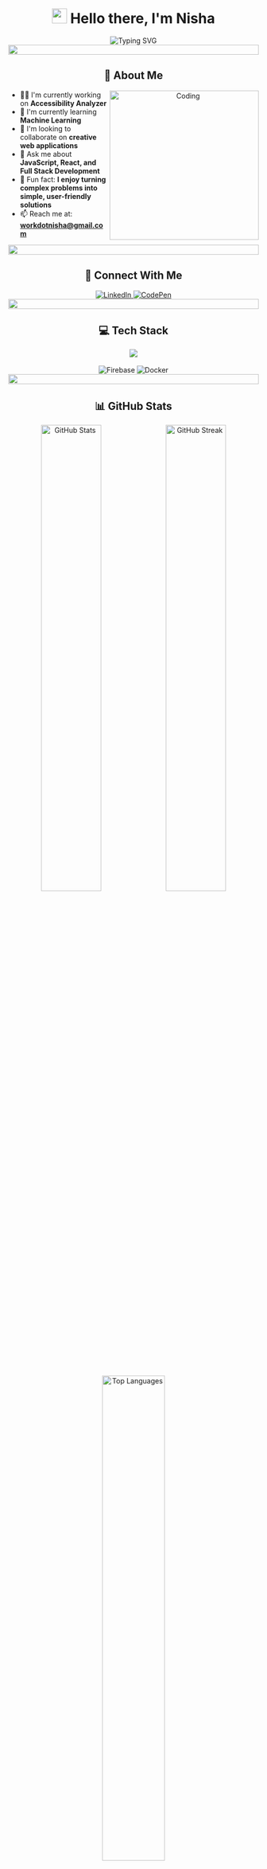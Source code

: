 # <div align="center"><img src="https://media.giphy.com/media/hvRJCLFzcasrR4ia7z/giphy.gif" width="30"> Hello there, I'm Nisha</div>

<div align="center">
  <img src="https://readme-typing-svg.herokuapp.com?font=Comfortaa&weight=600&size=28&pause=1000&color=008080&center=true&vCenter=true&random=false&width=435&lines=Full-Stack+Developer;AI+Enthusiast;Creative+Coder;Lifelong+Learner" alt="Typing SVG" />
  <br>
  <img src="https://i.imgur.com/dBaSKWF.gif" height="20" width="100%">
</div>

## <div align="center">🦋 About Me</div>

<div align="center">
  <img align="right" alt="Coding" width="300" src="https://cdn.dribbble.com/users/2704414/screenshots/7466903/media/b08ab576316bd4582fef189f471cd9e5.gif">
</div>

- 👩‍💻 I'm currently working on **Accessibility Analyzer**
- 🌱 I'm currently learning **Machine Learning**
- 👯 I'm looking to collaborate on **creative web applications**
- 💬 Ask me about **JavaScript, React, and Full Stack Development**
- 🌟 Fun fact: **I enjoy turning complex problems into simple, user-friendly solutions**
- 📫 Reach me at: **workdotnisha@gmail.com**

<div align="center">
  <img src="https://i.imgur.com/dBaSKWF.gif" height="20" width="100%">
</div>

## <div align="center">🌊 Connect With Me</div>

<div align="center">
  <a href="https://www.linkedin.com/in/nisha-kumari-38343a313/" target="_blank">
    <img src="https://img.shields.io/badge/LinkedIn-008080?style=for-the-badge&logo=linkedin&logoColor=white" alt="LinkedIn"/>
  </a>
  <a href="https://codepen.io/Byte-Crafter" target="_blank">
    <img src="https://img.shields.io/badge/CodePen-008080?style=for-the-badge&logo=codepen&logoColor=white" alt="CodePen"/>
  </a>
</div>

<div align="center">
  <img src="https://i.imgur.com/dBaSKWF.gif" height="20" width="100%">
</div>

## <div align="center">💻 Tech Stack</div>

<div align="center">
  <img src="https://skillicons.dev/icons?i=js,html,css,react,nodejs,express,python,django,flask,mysql,mongodb,bootstrap,tailwind,git,figma,vscode" />
  <br><br>
  <!-- <img src="https://img.shields.io/badge/TypeScript-008080?style=for-the-badge&logo=typescript&logoColor=white" alt="TypeScript" />
  <img src="https://img.shields.io/badge/Redux-008080?style=for-the-badge&logo=redux&logoColor=white" alt="Redux" />
  <img src="https://img.shields.io/badge/Next.js-008080?style=for-the-badge&logo=next.js&logoColor=white" alt="Next.js" /> -->
  <img src="https://img.shields.io/badge/Firebase-008080?style=for-the-badge&logo=firebase&logoColor=white" alt="Firebase" />
  <img src="https://img.shields.io/badge/Docker-008080?style=for-the-badge&logo=docker&logoColor=white" alt="Docker" />
</div>

<div align="center">
  <img src="https://i.imgur.com/dBaSKWF.gif" height="20" width="100%">
</div>

## <div align="center">📊 GitHub Stats</div>

<div align="center">
  <img src="https://github-readme-stats.vercel.app/api?username=technoish&show_icons=true&theme=tokyonight&title_color=008080&icon_color=008080&hide_border=true&count_private=true" width="49%" alt="GitHub Stats"/>
  <img src="https://github-readme-streak-stats.herokuapp.com/?user=technoish&theme=tokyonight&ring=008080&fire=008080&currStreakLabel=008080&hide_border=true" width="49%" alt="GitHub Streak"/>
</div>

<div align="center">
  <img src="https://github-readme-stats.vercel.app/api/top-langs/?username=technoish&theme=tokyonight&title_color=008080&hide_border=true&layout=compact" width="50%" alt="Top Languages"/>
</div>

<div align="center">
  <img src="https://github-profile-trophy.vercel.app/?username=technoish&theme=nord&no-frame=true&row=1&column=7&title_color=008080" width="100%" alt="Trophy"/>
</div>

<div align="center">
  <img src="https://i.imgur.com/dBaSKWF.gif" height="20" width="100%">
</div>

## <div align="center">📈 Activity Graph</div>

<div align="center">
  <img alt="Activity Graph" src="https://github-readme-activity-graph.vercel.app/graph?username=technoish&theme=react-dark&color=008080&line=008080&point=008080&hide_border=true" />
</div>

<div align="center">
  <img src="https://i.imgur.com/dBaSKWF.gif" height="20" width="100%">
</div>

## <div align="center">🐚 Contribution Snake</div>

<div align="center">
 <img src="https://raw.githubusercontent.com/workdotnisha/technoish/output/snake.svg" alt="Snake animation" />
</div>

<div align="center">
  <img src="https://i.imgur.com/dBaSKWF.gif" height="20" width="100%">
</div>

<div align="center">
 <img src="https://profile-counter.glitch.me/technoish/count.svg" />
  <!-- <img src="https://komarev.com/ghpvc/?username=workdotnisha&style=flat-square&color=008080" alt="Profile views"/> -->
</div>

<div align="center">
  <h3>✨ Thanks for visiting my profile! ✨</h3>
  <p>Feel free to star ⭐ repos you find interesting!</p>
  <img src="https://raw.githubusercontent.com/BrunnerLivio/brunnerlivio/master/images/marquee.svg" />
</div>
